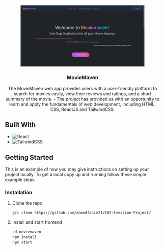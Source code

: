 <!-- PROJECT LOGO -->
<br />
<div align="center">

<img src="./public/Screenshot.png" alt="Screenshot" border="0" width="80%"/>
<h3 align="center">MovieMaven</h3>

  <p align="center">
  The MovieMaven web app provides users with a user-friendly platform to search for movies easily, view their reviews and ratings, and a short summary of the movie.
- The project has provided us with an opportunity to learn and apply the fundamentals of web development, including HTML, CSS, ReactJS and TailwindCSS.
  </p>
</div>

## Built With

* ![React](https://img.shields.io/badge/React-20232A?style=for-the-badge&logo=react&logoColor=61DAFB)
* ![TailwindCSS](https://img.shields.io/badge/tailwindcss-%2338B2AC.svg?style=for-the-badge&logo=tailwind-css&logoColor=white)


<!-- GETTING STARTED -->
## Getting Started

This is an example of how you may give instructions on setting up your project locally.
To get a local copy up and running follow these simple example steps.


### Installation


1. Clone the repo
   ```sh
   git clone https://github.com/ahmedfahim21/C02-Envision-Project/
   ```
2. Install and start frontend
   ```sh
   cd moviemaven
   npm install
   npm start
   ```